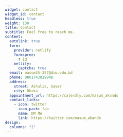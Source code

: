 ```yaml
---
widget: contact
widget_id: contact
headless: true
weight: 130
title: Contact
subtitle: Feel free to reach me.
content:
  autolink: true
  form:
    provider: netlify
    formspree:
      ? id
    netlify:
      captcha: true
  email: masum35-357@diu.edu.bd
  phone: 8801743819848
  address:
    street: Ashulia, Savar
    city: Dhaka
  appointment_url: https://calendly.com/masum_akando
  contact_links:
    - icon: twitter
      icon_pack: fab
      name: DM Me
      link: https://twitter.com/masum_akando
design:
  columns: "2"
---
```

